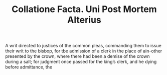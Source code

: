 ---
title: Collatione Facta. Uni Post Mortem Alterius
letter: C
permalink: "/definitions/bld-collatione-facta-uni-post-mortem-alterius.html"
body: A writ directed to justices of the common pleas, commanding them to issue their
  writ to the bisbop, for tbe admission of a clerk in the place of ain-other presented
  by the crown, where there had been a demise of the crown during a salt; for judgment
  once passed for the king’s clerk, and he dying before admittance, the
published_at: '2018-07-07'
source: Black's Law Dictionary 2nd Ed (1910)
layout: post
---